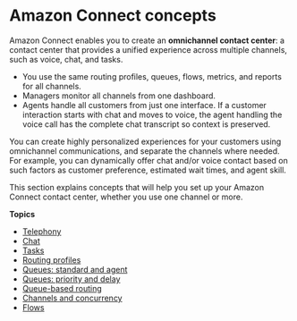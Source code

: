 # Amazon Connect concepts<a name="connect-concepts"></a>

Amazon Connect enables you to create an **omnichannel contact center**: a contact center that provides a unified experience across multiple channels, such as voice, chat, and tasks\.
+ You use the same routing profiles, queues, flows, metrics, and reports for all channels\.
+ Managers monitor all channels from one dashboard\.
+ Agents handle all customers from just one interface\. If a customer interaction starts with chat and moves to voice, the agent handling the voice call has the complete chat transcript so context is preserved\. 

You can create highly personalized experiences for your customers using omnichannel communications, and separate the channels where needed\. For example, you can dynamically offer chat and/or voice contact based on such factors as customer preference, estimated wait times, and agent skill\. 

This section explains concepts that will help you set up your Amazon Connect contact center, whether you use one channel or more\. 

**Topics**
+ [Telephony](concepts-telephony.md)
+ [Chat](chat.md)
+ [Tasks](tasks.md)
+ [Routing profiles](concepts-routing.md)
+ [Queues: standard and agent](concepts-queues-standard-and-agent.md)
+ [Queues: priority and delay](concepts-routing-profiles-priority.md)
+ [Queue\-based routing](concepts-queue-based-routing.md)
+ [Channels and concurrency](channels-and-concurrency.md)
+ [Flows](concepts-contact-flows.md)